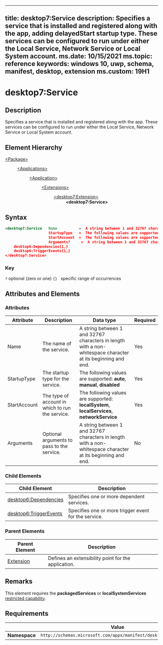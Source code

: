 ﻿---

title: desktop7:Service
description: Specifies a service that is installed and registered along with the app, adding delayedStart startup type. These services can be configured to run under either the Local Service, Network Service or Local System account.
ms.date: 10/15/2021
ms.topic: reference
keywords: windows 10, uwp, schema, manifest, desktop, extension 
ms.custom: 19H1
---

# desktop7:Service

## Description
Specifies a service that is installed and registered along with the app. These services can be configured to run under either the Local Service, Network Service or Local System account.

## Element Hierarchy
<dl>
<dt><a href="element-package.md">&lt;Package&gt;</a></dt>
<dd>
<dl>
<dt><a href="element-applications.md">&lt;Applications&gt;</a></dt>
<dd>
<dl>
<dt><a href="element-application.md">&lt;Application&gt;</a></dt>
<dd>
<dl>
<dt><a href="element-1-extensions.md">&lt;Extensions&gt;</a></dt>
<dd>
<dl>
<dt><a href="element-desktop7-extension.md">&lt;desktop7:Extension&gt;</a></dt>
<dd><b>&lt;desktop7:Service&gt;</b></dd>
</dl>
</dd>
</dl>
</dd>
</dl>
</dd>
</dl>
</dd>
</dl>


## Syntax
```xml
<desktop7:Service   Name          =  A string between 1 and 32767 characters in length with a non-whitespace character at its beginning and end.
                    StartupType   =  The following values are supported: auto, manual, disabled, delayedStart
                    StartAccount  =  The following values are supported: localSystem, localServices, networkService.
                    Arguments?     =  A string between 1 and 32767 characters in length with a non-whitespace character at its beginning and end. >
    desktop6:Dependencies{1,}
    desktop6:TriggerEvents{1,}
</desktop7:Service>
```

### Key
`?` optional (zero or one)
`{}`   specific range of occurrences

## Attributes and Elements

### Attributes

| Attribute | Description | Data type | Required |
|-----------|-------------|-----------|----------|
| Name | The name of the service. | A string between 1 and 32767 characters in length with a non-whitespace character at its beginning and end. | Yes |
| StartupType  | The startup type for the service.  | The following values are supported: **auto**, **manual**, **disabled**  | Yes |
| StartAccount | The type of account in which to run the service. | The following values are supported: **localSystem**, **localServices**, **networkService** | Yes |
| Arguments | Optional arguments to pass to the service. | A string between 1 and 32767 characters in length with a non-whitespace character at its beginning and end. | No |

### Child Elements

| Child Element | Description |
|---------------|-------------|
| [desktop6:Dependencies](element-desktop6-dependencies.md) | Specifies one or more dependent services. |  
| [desktop6:TriggerEvents](element-desktop6-triggerevents.md) | Specifies one or more trigger event for the service. |  

### Parent Elements

| Parent Element | Description |
|---------------|-------------|
| [Extension](element-desktop7-extension.md) | Defines an extensibility point for the application. |  


## Remarks

This element requires the **packagedServices** or **localSystemServices** [restricted capability](/windows/uwp/packaging/app-capability-declarations#restricted-capabilities).


## Requirements

|               |       Value                                                      |
|---------------|-------------------------------------------------------------|
| **Namespace** | `http://schemas.microsoft.com/appx/manifest/desktop/windows10/7` |